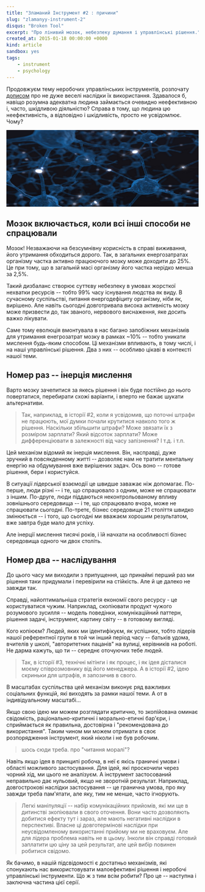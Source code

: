 ```yaml
---
title: "Зламаний Інструмент #2 : причини"
slug: "zlamanyy-instrument-2"
disqus: "Broken Tool"
excerpt: "Про лінивий мозок, небезпеку думання і управлінські рішення."
created_at: 2015-01-18 00:00:00 +0000
kind: article
sandbox: yes
tags:
    - instrument
    - psychology
---
```


Продовжуєм тему неробочих управлінських інструментів, розпочату [дописом](../zlamanyy-instrument-1 "Зламаний Інструмент #1 : наслідки") про не дуже веселі наслідки їх використання.  Здавалося б, навіщо розумна адекватна людина займається очевидно неефективною і, часто, шкідливою діяльністю?  Справа в тому, що людина цю неефективність, а відповідно і шкідливість, просто не усвідомлює.  Чому?

![CC BY-NC-SA 2.0 licensed photo from flickr.com by Birth Into Being](/assets/img/Neurons.jpg)

Мозок включається, коли всі інші способи не спрацювали
------------------------------------------------------

Мозок!  Незважаючи на безсумнівну корисність в справі виживання, його утримання обходиться дорого.  Так, в загальних енергозатратах організму частка активно працюючого мозку може доходити до 25%.  Це при тому, що в загальній масі організму його частка нерідко менша за 2,5%.

Такий дизбаланс створює суттєву небезпеку в умовах жорсткої нехватки ресурсів -- тобто 99% часу існування людства як виду.  В сучасному суспільстві, питання енергодефіциту організму, ніби як, вирішено.  Але навіть сьогодні довготривала висока активність мозку може призвести до, так званого, нервового виснаження, яке досить важко лікувати.

Саме тому еволюція вмонтувала в нас багано запобіжних механізмів для утримання енегрозатрат мозку в рамках ~10% -- тобто уникати мислення будь-яким способом.  Ці механізми впливають, в тому числі, і на наші управлінські рішення. Два з них -- особливо цікаві в контексті нашої теми.


Номер раз -- інерція мислення
-----------------------------

Варто мозку зачепитися за якесь рішення і він буде постійно до нього повертатися, перебирати схожі варіанти, і вперто не бажає шукати альтернативи.

> Так, наприклад, в історії #2, коли я усвідомив, що поточні штрафи не працюють, мої думки почали крутитися навколо того ж рішення.  Наскільки збільшити штрафи?  Може звязати їх з розміром зарплати?  Який відсоток зарплати?  Може дифференціювати в залежності від часу запізнення?  І т.д. і т.п.

Цей механізм відомий як інерція мислення.  Він, насправді, дуже зручний в повсякденному житті -- дозволяє нам не тратити ментальну енергію на обдумування вже вирішених задач.  Ось воно -- готове рішення, бери і користуйся.  

В ситуації лідерської взаємодії це швидше заважає ніж допомагає.   По-перше, люди різні -- і те, що спрацювало з одним, може не спрацювати з іншим.  По-друге, люди піддаються неконтрольованому впливу зовнішнього середовища -- і те, що спрацювало вчора, може не спрацювати сьогодні.  По-третє, бізнес середовище 21 століття швидко змінюється -- і того, що сьогодні ми вважаєм хорошим результатом, вже завтра буде мало для успіху.

Але інерції мислення тисячі років, і їй начхати на особливості бізнес середовища одного чи двох століть.


Номер два -- наслідування
-------------------------

До цього часу ми виходили з припущення, що принаймі перший раз ми рішення таки придумали і перевірили на стійкість.  Але й це далеко не завжди так.

Справді, найоптимальніша стратегія економії свого ресурсу - це користуватися чужим.  Наприклад, скопіювати продукт чужого розумового зусилля -- модель поведінки, комунікаційний паттерн, рішення задачі, інструмент, картину світу  -- в готовому вигляді.

Кого копіюєм?  Людей, яких ми ідентифікуєм, як успішних, тобто лідерів нашої референтної групи в той чи інший період часу -- батьків удома, вчителів у школі, "авторитетних пацанів" на вулиці, керівників на роботі.  Не дарма кажуть, що ти -- середнє оточуючих тебе людей.

> Так, в історії #3, технічні мітінги і як процес, і як ідея дісталися моєму співрозмовнику від його менеджера.  А в історії #2, ідею скриньки для штрафів, я запозичив в свого.

В масштабах суспільства цей механізм виконує ряд важливих соціальних функцій, які виходять за рамки нашої теми.  А от в індивідуальному масштабі...

Якщо свою ідею ми можем розглядати критично, то зкопійована оминає свідомість, раціонально-критичні і морально-етичні бар'єри, і сприймається як правильна, достовірна і "рекомендована до використання".  Таким чином ми можем отримати в своє розпорядження інструмент, який ніколи і не був робочим.

> шось сюди треба. про "читання моралі"?

Навіть якщо ідея в принципі робоча, в неї є якісь граничні умови і області можливого застосування.  Для ідей, які проскочили через чорний хід, ми цього не аналізуєм. А інструмент застосований неправильно дає нульовий, якщо не зворотній результат.  Наприклад, довгострокові наслідки застосування -- це гранична умова, про яку завжди треба пам'ятати, але яку, тим не менше, часто ігнорують.

> Легкі маніпуляції -- набір комунікаційних прийомів, які ми ще в дитинстві зкопіювали в свого оточення.  Вони часто дозволяють добитися ефекту тут і зараз, але мають негативні наслідки в перспективі.  Власне ці довготермінові наслідки при неусвідомленому використанні прийому ми не враховуєм.  Але для лідера проблема навіть не в цьому.  Інколи він справді готовий заплатити цю ціну за цей результат, але цей вибір повинен робитися свідомо.


Як бачимо, в нашій підсвідомості є достатньо механізмів, які спонукають нас використовувати малоефективні рішення і неробочі управлінські інструменти.  Що ж з тим всім робити?  Про це -- наступна і заключна частина цієї серії.
